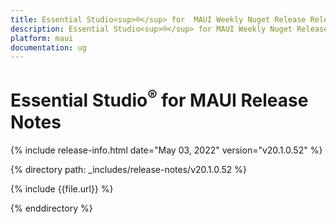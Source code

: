 ```yaml
---
title: Essential Studio<sup>®</sup> for  MAUI Weekly Nuget Release Release Notes  
description: Essential Studio<sup>®</sup> for MAUI Weekly Nuget Release Release Notes  
platform: maui
documentation: ug
---
```


# Essential Studio<sup>®</sup> for  MAUI  Release Notes  

{% include release-info.html date="May 03, 2022"  version="v20.1.0.52" %} 

{% directory path: _includes/release-notes/v20.1.0.52 %}

{% include {{file.url}} %}

{% enddirectory %}
